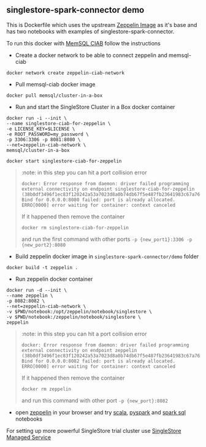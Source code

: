 ## singlestore-spark-connector demo

This is Dockerfile which uses the upstream [Zeppelin Image](https://hub.docker.com/r/apache/zeppelin/) as it's base
and has two notebooks with examples of singlestore-spark-connector.

To run this docker with [MemSQL CIAB](https://hub.docker.com/r/memsql/cluster-in-a-box) follow the instructions

* Create a docker network to be able to connect zeppelin and memsql-ciab
```
docker network create zeppelin-ciab-network
```

* Pull memsql-ciab docker image
```
docker pull memsql/cluster-in-a-box
```

* Run and start the SingleStore Cluster in a Box docker container

```
docker run -i --init \
--name singlestore-ciab-for-zeppelin \
-e LICENSE_KEY=$LICENSE \
-e ROOT_PASSWORD=my_password \
-p 3306:3306 -p 8081:8080 \
--net=zeppelin-ciab-network \
memsql/cluster-in-a-box
```
```
docker start singlestore-ciab-for-zeppelin
```
> :note: in this step you can hit a port collision error
>
> ```
> docker: Error response from daemon: driver failed programming external connectivity on endpoint singlestore-ciab-for-zeppelin
> (38b0df3496f1ec83f120242a53a7023d8a0b74db67f5e487fb23641983c67a76):
> Bind for 0.0.0.0:8080 failed: port is already allocated.
> ERRO[0000] error waiting for container: context canceled
> ```
>
> If it happened then remove the container
>
>`docker rm singlestore-ciab-for-zeppelin`
>
> and run the first command with other ports `-p {new_port1}:3306 -p {new_port2}:8080`

* Build zeppelin docker image in `singlestore-spark-connector/demo` folder

```
docker build -t zeppelin .
```

* Run zeppelin docker container
```
docker run -d --init \
--name zeppelin \
-p 8082:8082 \
--net=zeppelin-ciab-network \
-v $PWD/notebook:/opt/zeppelin/notebook/singlestore \
-v $PWD/notebook:/zeppelin/notebook/singlestore \
zeppelin
```

> :note: in this step you can hit a port collision error
>
> ```
> docker: Error response from daemon: driver failed programming external connectivity on endpoint zeppelin
> (38b0df3496f1ec83f120242a53a7023d8a0b74db67f5e487fb23641983c67a76):
> Bind for 0.0.0.0:8082 failed: port is already allocated.
> ERRO[0000] error waiting for container: context canceled
> ```
>
> If it happened then remove the container
>
>`docker rm zeppelin`
>
> and run this command with other port `-p {new_port}:8082`


* open [zeppelin](http://localhost:8082/next) in your browser and try
[scala](http://localhost:8082/next/#/notebook/2F8XQUKFG),
[pyspark](http://localhost:8082/next/#/notebook/2F6Y3APTX)
and [spark sql](http://localhost:8082/next/#/notebook/2F7PZ81H6) notebooks

For setting up more powerful SingleStore trial cluster use [SingleStore Managed Service](https://www.singlestore.com/managed-service/)
